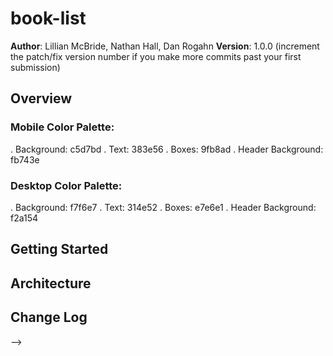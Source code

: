 # book-list

**Author**: Lillian McBride, Nathan Hall, Dan Rogahn
**Version**: 1.0.0 (increment the patch/fix version number if you make more commits past your first submission)

## Overview
<!-- Provide a high level overview of what this application is and why you are building it, beyond the fact that it's an assignment for a Code 301 class. (i.e. What's your problem domain?) -->

### Mobile Color Palette:
.
Background: c5d7bd
.
Text: 383e56
.
Boxes: 9fb8ad
.
Header Background: fb743e


### Desktop Color Palette:
.
Background: f7f6e7
.
Text: 314e52
.
Boxes: e7e6e1
.
Header Background: f2a154


## Getting Started
<!-- What are the steps that a user must take in order to build this app on their own machine and get it running? -->

## Architecture
<!-- Provide a detailed description of the application design. What technologies (languages, libraries, etc) you're using, and any other relevant design information. -->

## Change Log
<!-- Use this area to document the iterative changes made to your application as each feature is successfully implemented. Use time stamps. Here's an examples:

01-01-2001 4:59pm - Application now has a fully-functional express server, with GET and POST routes for the book resource.

## Credits and Collaborations
<!-- Give credit (and a link) to other people or resources that helped you build this application. -->
-->